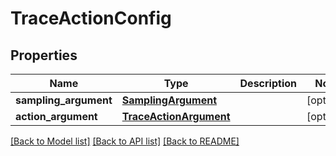 # TraceActionConfig

## Properties
Name | Type | Description | Notes
------------ | ------------- | ------------- | -------------
**sampling_argument** | [**SamplingArgument**](SamplingArgument.md) |  | [optional] 
**action_argument** | [**TraceActionArgument**](TraceActionArgument.md) |  | [optional] 

[[Back to Model list]](../README.md#documentation-for-models) [[Back to API list]](../README.md#documentation-for-api-endpoints) [[Back to README]](../README.md)

